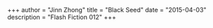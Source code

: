 +++
author = "Jinn Zhong"
title = "Black Seed"
date = "2015-04-03"
description = "Flash Fiction 012"
+++
